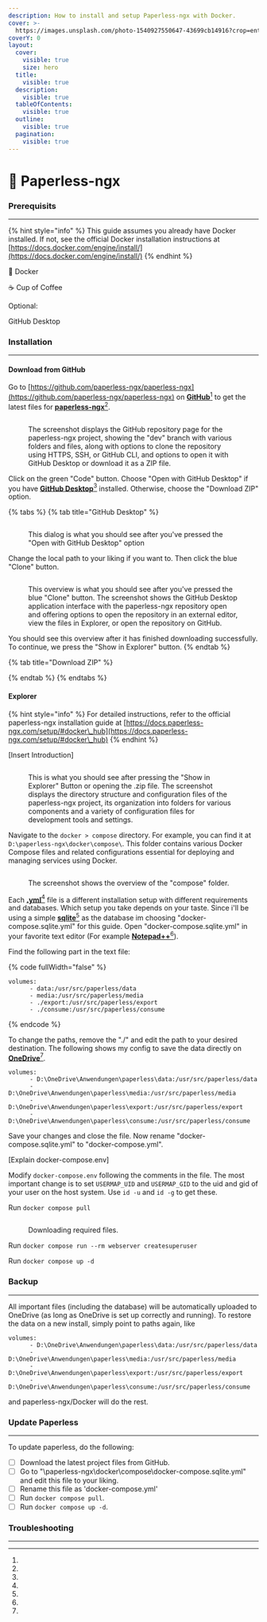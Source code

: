 ```yaml
---
description: How to install and setup Paperless-ngx with Docker.
cover: >-
  https://images.unsplash.com/photo-1540927550647-43699cb14916?crop=entropy&cs=srgb&fm=jpg&ixid=M3wxOTcwMjR8MHwxfHNlYXJjaHw1fHxsZWFmfGVufDB8fHx8MTcwNjQ2MzAzMHww&ixlib=rb-4.0.3&q=85
coverY: 0
layout:
  cover:
    visible: true
    size: hero
  title:
    visible: true
  description:
    visible: true
  tableOfContents:
    visible: true
  outline:
    visible: true
  pagination:
    visible: true
---
```


# 🍃 Paperless-ngx

### Prerequisits

***

{% hint style="info" %}
This guide assumes you already have Docker installed. If not, see the official Docker installation instructions at [https://docs.docker.com/engine/install/](https://docs.docker.com/engine/install/)
{% endhint %}

:whale: Docker

:coffee: Cup of Coffee

Optional:

GitHub Desktop

### Installation

***

#### Download from GitHub

Go to [https://github.com/paperless-ngx/paperless-ngx](https://github.com/paperless-ngx/paperless-ngx) on [**GitHub**](#user-content-fn-1)[^1] to get the latest files for [**paperless-ngx**](#user-content-fn-2)[^2].

<figure><img src="../../.gitbook/assets/grafik (10).png" alt=""><figcaption><p>The screenshot displays the GitHub repository page for the paperless-ngx project, showing the "dev" branch with various folders and files, along with options to clone the repository using HTTPS, SSH, or GitHub CLI, and options to open it with GitHub Desktop or download it as a ZIP file.</p></figcaption></figure>

Click on the green "Code" button. Choose "Open with GitHub Desktop" if you have [**GitHub Desktop**](#user-content-fn-3)[^3] installed. Otherwise, choose the "Download ZIP" option.

{% tabs %}
{% tab title="GitHub Desktop" %}
<figure><img src="../../.gitbook/assets/grafik (7).png" alt=""><figcaption><p>This dialog is what you should see after you've pressed the "Open with GitHub Desktop" option</p></figcaption></figure>

Change the local path to your liking if you want to. Then click the blue "Clone" button.

<figure><img src="../../.gitbook/assets/grafik (8).png" alt=""><figcaption><p>This overview is what you should see after you've pressed the blue "Clone" button. The screenshot shows the GitHub Desktop application interface with the paperless-ngx repository open and offering options to open the repository in an external editor, view the files in Explorer, or open the repository on GitHub.</p></figcaption></figure>

You should see this overview after it has finished downloading successfully. To continue, we press the "Show in Explorer" button.
{% endtab %}

{% tab title="Download ZIP" %}

{% endtab %}
{% endtabs %}

#### Explorer

{% hint style="info" %}
For detailed instructions, refer to the official paperless-ngx installation guide at [https://docs.paperless-ngx.com/setup/#docker\_hub](https://docs.paperless-ngx.com/setup/#docker\_hub)
{% endhint %}

\[Insert Introduction]&#x20;

<figure><img src="../../.gitbook/assets/grafik (9).png" alt=""><figcaption><p>This is what you should see after pressing the "Show in Explorer" Button or opening the .zip file. The screenshot displays the directory structure and configuration files of the paperless-ngx project, its organization into folders for various components and a variety of configuration files for development tools and settings.</p></figcaption></figure>

Navigate to the `docker > compose` directory. For example, you can find it at `D:\paperless-ngx\docker\compose\`. This folder contains various Docker Compose files and related configurations essential for deploying and managing services using Docker.

<figure><img src="../../.gitbook/assets/grafik.png" alt=""><figcaption><p>The screenshot shows the overview of the "compose" folder.</p></figcaption></figure>

Each [**.yml**](#user-content-fn-4)[^4] file is a different installation setup with different requirements and databases. Which setup you take depends on your taste. Since i'll be using a simple [**sqlite**](#user-content-fn-5)[^5] as the database im choosing "docker-compose.sqlite.yml" for this guide. Open "docker-compose.sqlite.yml" in your favorite text editor (For example [**Notepad++**](#user-content-fn-6)[^6]).

Find the following part in the text file:

{% code fullWidth="false" %}
```
volumes:
      - data:/usr/src/paperless/data
      - media:/usr/src/paperless/media
      - ./export:/usr/src/paperless/export
      - ./consume:/usr/src/paperless/consume
```
{% endcode %}

To change the paths, remove the "./" and edit the path to your desired destination. The following shows my config to save the data directly on [**OneDrive**](#user-content-fn-7)[^7].

```
volumes:
      - D:\OneDrive\Anwendungen\paperless\data:/usr/src/paperless/data
      - D:\OneDrive\Anwendungen\paperless\media:/usr/src/paperless/media
      - D:\OneDrive\Anwendungen\paperless\export:/usr/src/paperless/export
      - D:\OneDrive\Anwendungen\paperless\consume:/usr/src/paperless/consume
```

Save your changes and close the file. Now rename "docker-compose.sqlite.yml" to "docker-compose.yml".

\[Explain docker-compose.env]

Modify `docker-compose.env` following the comments in the file. The most important change is to set `USERMAP_UID` and `USERMAP_GID` to the uid and gid of your user on the host system. Use `id -u` and `id -g` to get these.

Run `docker compose pull`

<figure><img src="../../.gitbook/assets/grafik (1).png" alt=""><figcaption><p>Downloading required files.</p></figcaption></figure>

Run `docker compose run --rm webserver createsuperuser`

Run `docker compose up -d`

### Backup

***

All important files (including the database) will be automatically uploaded to OneDrive (as long as OneDrive is set up correctly and running). To restore the data on a new install, simply point to paths again, like

```
volumes:
      - D:\OneDrive\Anwendungen\paperless\data:/usr/src/paperless/data
      - D:\OneDrive\Anwendungen\paperless\media:/usr/src/paperless/media
      - D:\OneDrive\Anwendungen\paperless\export:/usr/src/paperless/export
      - D:\OneDrive\Anwendungen\paperless\consume:/usr/src/paperless/consume
```

and paperless-ngx/Docker will do the rest.

### Update Paperless

***

To update paperless, do the following:

* [ ] Download the latest project files from GitHub.
* [ ] Go to "\paperless-ngx\docker\compose\docker-compose.sqlite.yml" and edit this file to your liking.
* [ ] Rename this file as 'docker-compose.yml'&#x20;
* [ ] Run `docker compose pull`.
* [ ] Run `docker compose up -d`.

### Troubleshooting

***

[^1]: 

[^2]: 

[^3]: 

[^4]: 

[^5]: 

[^6]: 

[^7]: 
